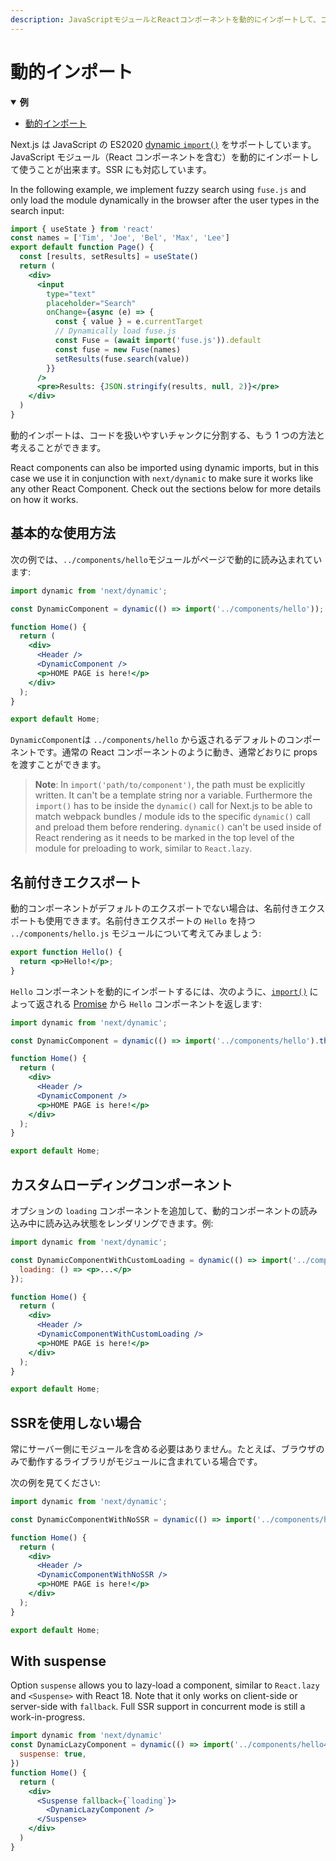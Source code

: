 ```yaml
---
description: JavaScriptモジュールとReactコンポーネントを動的にインポートして、コードを扱いやすいチャンクに分割する。
---
```


# 動的インポート

<details open>
  <summary><b>例</b></summary>
  <ul>
    <li><a href="https://github.com/vercel/next.js/tree/canary/examples/with-dynamic-import">動的インポート</a></li>
  </ul>
</details>

Next.js は JavaScript の ES2020 [dynamic `import()`](https://github.com/tc39/proposal-dynamic-import) をサポートしています。JavaScript モジュール（React コンポーネントを含む）を動的にインポートして使うことが出来ます。SSR にも対応しています。

In the following example, we implement fuzzy search using `fuse.js` and only load the module dynamically in the browser after the user types in the search input:

```jsx
import { useState } from 'react'
const names = ['Tim', 'Joe', 'Bel', 'Max', 'Lee']
export default function Page() {
  const [results, setResults] = useState()
  return (
    <div>
      <input
        type="text"
        placeholder="Search"
        onChange={async (e) => {
          const { value } = e.currentTarget
          // Dynamically load fuse.js
          const Fuse = (await import('fuse.js')).default
          const fuse = new Fuse(names)
          setResults(fuse.search(value))
        }}
      />
      <pre>Results: {JSON.stringify(results, null, 2)}</pre>
    </div>
  )
}
```

動的インポートは、コードを扱いやすいチャンクに分割する、もう 1 つの方法と考えることができます。

React components can also be imported using dynamic imports, but in this case we use it in conjunction with `next/dynamic` to make sure it works like any other React Component. Check out the sections below for more details on how it works.

## 基本的な使用方法

次の例では、`../components/hello`モジュールがページで動的に読み込まれています:

```jsx
import dynamic from 'next/dynamic';

const DynamicComponent = dynamic(() => import('../components/hello'));

function Home() {
  return (
    <div>
      <Header />
      <DynamicComponent />
      <p>HOME PAGE is here!</p>
    </div>
  );
}

export default Home;
```

`DynamicComponent`は `../components/hello` から返されるデフォルトのコンポーネントです。通常の React コンポーネントのように動き、通常どおりに props を渡すことができます。

> **Note**: In `import('path/to/component')`, the path must be explicitly written. It can't be a template string nor a variable. Furthermore the `import()` has to be inside the `dynamic()` call for Next.js to be able to match webpack bundles / module ids to the specific `dynamic()` call and preload them before rendering. `dynamic()` can't be used inside of React rendering as it needs to be marked in the top level of the module for preloading to work, similar to `React.lazy`.

## 名前付きエクスポート

動的コンポーネントがデフォルトのエクスポートでない場合は、名前付きエクスポートも使用できます。名前付きエクスポートの `Hello` を持つ `../components/hello.js` モジュールについて考えてみましょう:

```jsx
export function Hello() {
  return <p>Hello!</p>;
}
```

`Hello` コンポーネントを動的にインポートするには、次のように、[`import()`](https://github.com/tc39/proposal-dynamic-import#example) によって返される [Promise](https://developer.mozilla.org/ja/docs/Web/JavaScript/Reference/Global_Objects/Promise) から `Hello` コンポーネントを返します:

```jsx
import dynamic from 'next/dynamic';

const DynamicComponent = dynamic(() => import('../components/hello').then(mod => mod.Hello));

function Home() {
  return (
    <div>
      <Header />
      <DynamicComponent />
      <p>HOME PAGE is here!</p>
    </div>
  );
}

export default Home;
```

## カスタムローディングコンポーネント

オプションの `loading` コンポーネントを追加して、動的コンポーネントの読み込み中に読み込み状態をレンダリングできます。例:

```jsx
import dynamic from 'next/dynamic';

const DynamicComponentWithCustomLoading = dynamic(() => import('../components/hello'), {
  loading: () => <p>...</p>
});

function Home() {
  return (
    <div>
      <Header />
      <DynamicComponentWithCustomLoading />
      <p>HOME PAGE is here!</p>
    </div>
  );
}

export default Home;
```

## SSRを使用しない場合

常にサーバー側にモジュールを含める必要はありません。たとえば、ブラウザのみで動作するライブラリがモジュールに含まれている場合です。

次の例を見てください:

```jsx
import dynamic from 'next/dynamic';

const DynamicComponentWithNoSSR = dynamic(() => import('../components/hello3'), { ssr: false });

function Home() {
  return (
    <div>
      <Header />
      <DynamicComponentWithNoSSR />
      <p>HOME PAGE is here!</p>
    </div>
  );
}

export default Home;
```

## With suspense

Option `suspense` allows you to lazy-load a component, similar to `React.lazy` and `<Suspense>` with React 18. Note that it only works on client-side or server-side with `fallback`. Full SSR support in concurrent mode is still a work-in-progress.

```jsx
import dynamic from 'next/dynamic'
const DynamicLazyComponent = dynamic(() => import('../components/hello4'), {
  suspense: true,
})
function Home() {
  return (
    <div>
      <Suspense fallback={`loading`}>
        <DynamicLazyComponent />
      </Suspense>
    </div>
  )
}
```